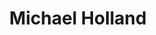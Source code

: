 ---
layout: page
title: Michael Holland
description: Undergrad
img: assets/img/prof_pic_color.png
importance: 1
category: 
related_publications: false
---